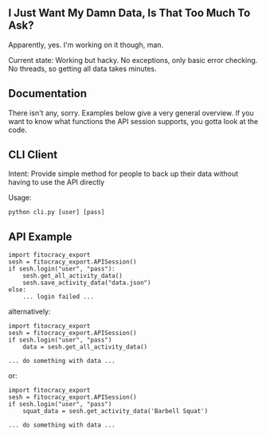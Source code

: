 ## I Just Want My Damn Data, Is That Too Much To Ask?

Apparently, yes. I'm working on it though, man. 

Current state: Working but hacky. No exceptions, only basic error checking. No threads, so getting all data takes minutes. 

## Documentation

There isn't any, sorry. Examples below give a very general overview. If you want to know what functions the API session supports, you gotta look at the code.

## CLI Client

Intent: Provide simple method for people to back up their data without having
to use the API directly

Usage: 

    python cli.py [user] [pass]

## API Example

	import fitocracy_export
	sesh = fitocracy_export.APISession()
	if sesh.login("user", "pass"):
		sesh.get_all_activity_data()
		sesh.save_activity_data("data.json")
	else:
		... login failed ...

alternatively:

	import fitocracy_export
	sesh = fitocracy_export.APISession()
	if sesh.login("user", "pass")
		data = sesh.get_all_activity_data()

	... do something with data ...

or:

	import fitocracy_export
	sesh = fitocracy_export.APISession()
	if sesh.login("user", "pass")
		squat_data = sesh.get_activity_data('Barbell Squat')

	... do something with data ...
